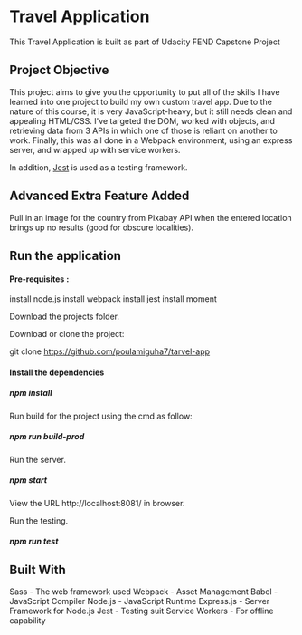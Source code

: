 # Travel Application

This Travel Application is built as part of Udacity FEND Capstone Project

## Project Objective

This project aims to give you the opportunity to put all of the skills I have learned into one project to build my own custom travel app. Due to the nature of this course, it is very JavaScript-heavy, but it still needs clean and appealing HTML/CSS. I've targeted the DOM, worked with objects, and retrieving data from 3 APIs in which one of those is reliant on another to work. Finally, this was all done in a Webpack environment, using an express server, and wrapped up with service workers. 

In addition, [Jest](https://jestjs.io/) is used as a testing framework. 

## Advanced Extra Feature Added
Pull in an image for the country from Pixabay API when the entered location brings up no results (good for obscure localities).

## Run the application

#### Pre-requisites : 
install node.js
install webpack
install jest
install moment

Download the projects folder.

Download or clone the project:

git clone https://github.com/poulamiguha7/tarvel-app

#### Install the dependencies

##### npm install

Run build for the project using the cmd as follow:
##### npm run build-prod

Run the server.
##### npm start

View the URL http://localhost:8081/ in browser.

Run the testing.
##### npm run test

## Built With

Sass - The web framework used
Webpack - Asset Management
Babel - JavaScript Compiler
Node.js - JavaScript Runtime
Express.js - Server Framework for Node.js
Jest - Testing suit
Service Workers - For offline capability


